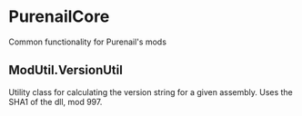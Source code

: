 ﻿# PurenailCore

Common functionality for Purenail's mods

## ModUtil.VersionUtil

Utility class for calculating the version string for a given assembly. Uses the SHA1 of the dll, mod 997.
